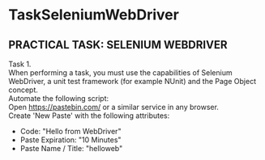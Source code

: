 # TaskSeleniumWebDriver
## PRACTICAL TASK: SELENIUM WEBDRIVER
Task 1.  
When performing a task, you must use the capabilities of Selenium WebDriver, a unit test framework (for example NUnit) and the Page Object concept.  
Automate the following script:  
Open https://pastebin.com/ or a similar service in any browser.  
Create 'New Paste' with the following attributes:  
* Code: "Hello from WebDriver"  
* Paste Expiration: "10 Minutes"  
* Paste Name / Title: "helloweb"